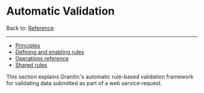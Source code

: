 # Automatic Validation
Back to: [Reference](README.md)

---
  * [Principles](vld-principles.md)
  * [Defining and enabling rules](vld-enable-rules.md)
  * [Operations reference](vld-operations.md)
  * [Shared rules](vld-custom.md)

This section explains Granitic's automatic rule-based validation framework for validating data submitted
as part of a web service request.